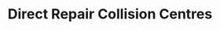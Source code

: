 ---
title: "Direct Repair Collision Centres"
url: /toronto/direct-repair-collision-centres/
shop: car repair
---